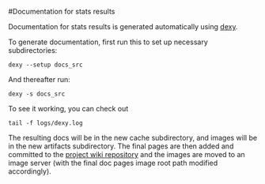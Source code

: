 #Documentation for stats results

Documentation for stats results is generated automatically using [dexy](http://blog.dexy.it/).

To generate documentation, first run this to set up necessary subdirectories:

    dexy --setup docs_src

And thereafter run:

    dexy -s docs_src

To see it working, you can check out

	tail -f logs/dexy.log
		
The resulting docs will be in the new cache subdirectory, and images will be in the new artifacts subdirectory.  The final pages are then added and committed to the [project wiki repository](https://github.com/jasonpriem/plos_altmetrics_study/wiki) and the images are moved to an image server (with the final doc pages image root path modified accordingly).



